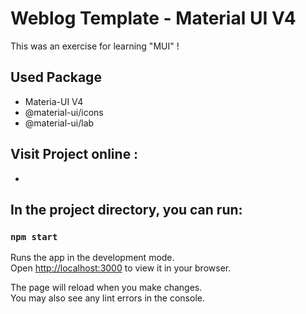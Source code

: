 # Weblog Template - Material UI V4
This was an exercise for learning "MUI" !

## Used Package
- Materia-UI V4
- @material-ui/icons
- @material-ui/lab



## Visit Project online :
- 

## In the project directory, you can run:

### `npm start`

Runs the app in the development mode.\
Open [http://localhost:3000](http://localhost:3000) to view it in your browser.

The page will reload when you make changes.\
You may also see any lint errors in the console.
